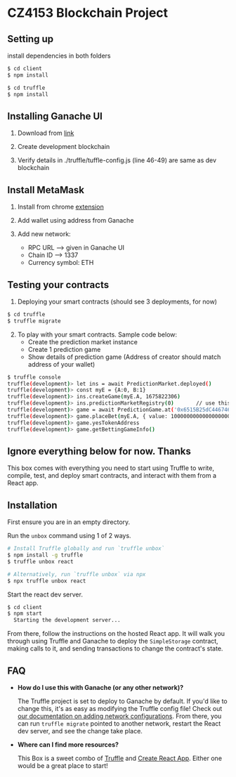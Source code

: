 # CZ4153 Blockchain Project

## Setting up
install dependencies in both folders

```sh
$ cd client
$ npm install
```

```sh
$ cd truffle
$ npm install
```

## Installing Ganache UI

1. Download from [link](https://trufflesuite.com/ganache/)

2. Create development blockchain

3. Verify details in ./truffle/tuffle-config.js (line 46-49) are same as dev blockchain

## Install MetaMask

1. Install from chrome [extension](https://chrome.google.com/webstore/detail/metamask/nkbihfbeogaeaoehlefnkodbefgpgknn?hl=en)

2. Add wallet using address from Ganache

3. Add new network:
	- RPC URL --> given in Ganache UI
	- Chain ID --> 1337
	- Currency symbol: ETH

## Testing your contracts

1. Deploying your smart contracts (should see 3 deployments, for now)
```sh
$ cd truffle
$ truffle migrate
```

2. To play with your smart contracts. Sample code below:
	- Create the prediction market instance
	- Create 1 prediction game
	- Show details of prediction game (Address of creator should match address of your wallet)

```sh
$ truffle console
truffle(development)> let ins = await PredictionMarket.deployed()
truffle(development)> const myE = {A:0, B:1}
truffle(development)> ins.createGame(myE.A, 1675822306)
truffle(development)> ins.predictionMarketRegistry(0)		// use this address for next line, shouldnt be all zeros
truffle(development)> game = await PredictionGame.at('0x6515B25dC446746B33e42B7dbB7739E13dDAF6cc')	// See above in-line comment 
truffle(development)> game.placeBet(myE.A, { value: 10000000000000000000 })
truffle(development)> game.yesTokenAddress
truffle(development)> game.getBettingGameInfo()
```


## Ignore everything below for now. Thanks


This box comes with everything you need to start using Truffle to write, compile, test, and deploy smart contracts, and interact with them from a React app.

## Installation

First ensure you are in an empty directory.

Run the `unbox` command using 1 of 2 ways.

```sh
# Install Truffle globally and run `truffle unbox`
$ npm install -g truffle
$ truffle unbox react
```

```sh
# Alternatively, run `truffle unbox` via npx
$ npx truffle unbox react
```

Start the react dev server.

```sh
$ cd client
$ npm start
  Starting the development server...
```

From there, follow the instructions on the hosted React app. It will walk you through using Truffle and Ganache to deploy the `SimpleStorage` contract, making calls to it, and sending transactions to change the contract's state.

## FAQ

- __How do I use this with Ganache (or any other network)?__

  The Truffle project is set to deploy to Ganache by default. If you'd like to change this, it's as easy as modifying the Truffle config file! Check out [our documentation on adding network configurations](https://trufflesuite.com/docs/truffle/reference/configuration/#networks). From there, you can run `truffle migrate` pointed to another network, restart the React dev server, and see the change take place.

- __Where can I find more resources?__

  This Box is a sweet combo of [Truffle](https://trufflesuite.com) and [Create React App](https://create-react-app.dev). Either one would be a great place to start!
